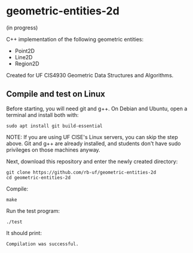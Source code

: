 
# geometric-entities-2d

(in progress)

C++ implementation of the following geometric entities:
- Point2D
- Line2D
- Region2D

Created for UF CIS4930 Geometric Data Structures and Algorithms.

## Compile and test on Linux

Before starting, you will need git and g++.
On Debian and Ubuntu, open a terminal and install both with:
```
sudo apt install git build-essential
```
NOTE: If you are using UF CISE's Linux servers, you can skip the step above.
Git and g++ are already installed, and students don't have sudo privileges on those machines anyway. 

Next, download this repository and enter the newly created directory:
```
git clone https://github.com/rb-uf/geometric-entities-2d
cd geometric-entities-2d
```

Compile:
```
make
```

Run the test program:
```
./test
```

It should print:
```
Compilation was successful.
```
